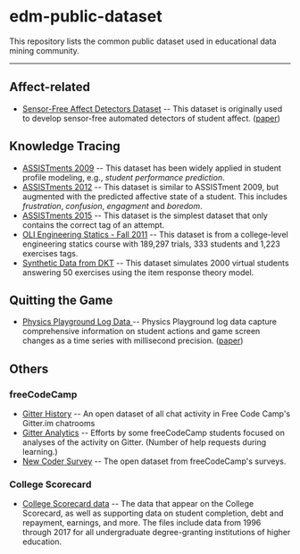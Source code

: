 # edm-public-dataset
This repository lists the common public dataset used in educational data mining community.

----

## Affect-related
- [Sensor-Free Affect Detectors Dataset](https://sites.google.com/site/abotelho777/research/studying-affect-dynamics-and-chronometry-using-sensor-free-detectors) -- This dataset is originally used to develop sensor-free automated detectors of student affect. ([paper](http://educationaldatamining.org/files/conferences/EDM2018/papers/EDM2018_paper_98.pdf))

## Knowledge Tracing
- [ASSISTments 2009](https://sites.google.com/site/assistmentsdata/home/assistment-2009-2010-data) -- This dataset has been widely applied in student profile modeling, e.g., _student performance prediction_. 
- [ASSISTments 2012](https://sites.google.com/site/assistmentsdata/home/2012-13-school-data-with-affect) -- This dataset is similar to ASSISTment 2009, but augmented with the predicted affective state of a student. This includes _frustration_, _confusion_, _engagment_ and _boredom_.
- [ASSISTments 2015](https://sites.google.com/site/assistmentsdata/home/2015-assistments-skill-builder-data) -- This dataset is the simplest dataset that only contains the correct tag of an attempt.
- [OLI Engineering Statics - Fall 2011](https://pslcdatashop.web.cmu.edu/DatasetInfo?datasetId=507) -- This dataset is from a college-level engineering statics course with 189,297 trials, 333 students and 1,223 exercises tags.
- [Synthetic Data from DKT](https://github.com/chrispiech/DeepKnowledgeTracing/tree/master/data/synthetic) -- This dataset simulates 2000 virtual students answering 50 exercises using the item response theory model. 

## Quitting the Game
- [Physics Playground Log Data ](https://upenn.app.box.com/s/4ocucflaehd7c51lbxx96heikcjtcwz1) -- Physics Playground log data capture comprehensive information on student actions and game screen changes as a time series with millisecond precision. ([paper](http://educationaldatamining.org/files/conferences/EDM2018/papers/EDM2018_paper_39.pdf))

## Others
### freeCodeCamp
- [Gitter History](https://github.com/freeCodeCamp/open-data/tree/master/gitter-history) -- An open dataset of all chat activity in Free Code Camp's Gitter.im chatrooms
- [Gitter Analytics](https://github.com/freeCodeCamp/open-data/tree/master/gitter-analytics) -- Efforts by some freeCodeCamp students focused on analyses of the activity on Gitter. (Number of help requests during learning.)
- [New Coder Survey](https://github.com/freeCodeCamp/open-data/tree/master/new-coder-surveys) -- The open dataset from freeCodeCamp's surveys.

### College Scorecard
-  [College Scorecard data](https://collegescorecard.ed.gov/data/) -- The data that appear on the College Scorecard, as well as supporting data on student completion, debt and repayment, earnings, and more. The files include data from 1996 through 2017 for all undergraduate degree-granting institutions of higher education.

